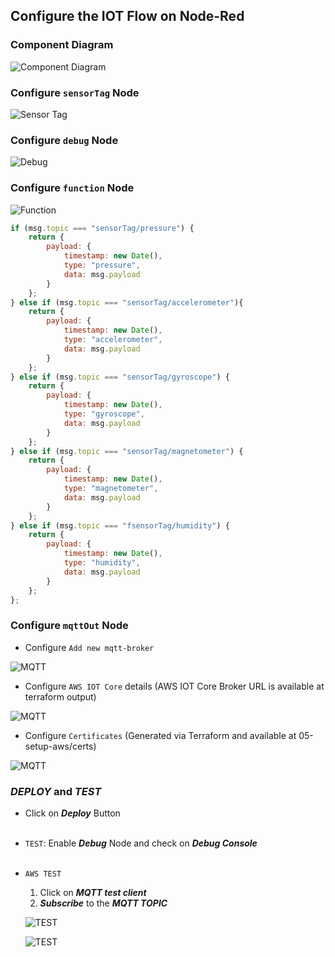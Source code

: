## Configure the IOT Flow on Node-Red 

### Component Diagram
![Component Diagram](./pics/01-Component-Diagram.png)


### Configure `sensorTag` Node
![Sensor Tag](./pics/02-sensorTag.png)


### Configure `debug` Node
![Debug](./pics/03-debug.png)


### Configure `function` Node
![Function](./pics/04-function.png)

```js
if (msg.topic === "sensorTag/pressure") {
    return { 
        payload: {
            timestamp: new Date(),
            type: "pressure",
            data: msg.payload
        }
    };
} else if (msg.topic === "sensorTag/accelerometer"){
    return {
        payload: {
            timestamp: new Date(),
            type: "accelerometer",
            data: msg.payload
        }
    };
} else if (msg.topic === "sensorTag/gyroscope") {
    return {
        payload: {
            timestamp: new Date(),
            type: "gyroscope",
            data: msg.payload
        }
    };
} else if (msg.topic === "sensorTag/magnetometer") {
    return {
        payload: {
            timestamp: new Date(),
            type: "magnetometer",
            data: msg.payload
        }
    };
} else if (msg.topic === "fsensorTag/humidity") {
    return {
        payload: {
            timestamp: new Date(),
            type: "humidity",
            data: msg.payload
        }
    };
};
```

### Configure `mqttOut` Node
- Configure `Add new mqtt-broker`

![MQTT](./pics/05-01-mqttout.png)

- Configure `AWS IOT Core` details (AWS IOT Core Broker URL is available at terraform output)

![MQTT](./pics/05-02-mqttout.png)

- Configure `Certificates` (Generated via Terraform and available at 05-setup-aws/certs)

![MQTT](./pics/05-03-mqttout.png)

### ***DEPLOY*** and ***TEST***
- Click on ***Deploy*** Button
<br><br>

- `TEST`: Enable ***Debug*** Node and check on ***Debug Console***
  <br><br>

- `AWS TEST`
  1. Click on ***MQTT test client***
  2. ***Subscribe*** to the ***MQTT TOPIC***
  
  ![TEST](./pics/06-01-test.png)  

  ![TEST](./pics/06-02-test.png) 

    


